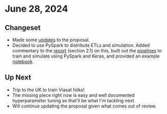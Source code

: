 # June 28, 2024

## Changeset

- Made some [updates](https://github.com/networkearth/mirrorverse/pull/60) to the proposal. 
- Decided to use PySpark to distribute ETLs and simulation. Added commentary to the [report](https://github.com/networkearth/mirrorverse/blob/858818a7c853693a66300462bc37885ca8e3ebc8/report/Report.pdf) (section 2.1) on this, built out the [pipelines](https://github.com/networkearth/mirrorverse/pull/61) to train and simulate using PySpark and Keras, and provided an example [notebook](https://github.com/networkearth/mirrorverse/blob/d1d8f1dbf164e4e0d796a3c41293d0709141b693/docs/studies/SparkKerasLogOddsModel.ipynb).

## Up Next

- Trip to the UK to train Viasat folks!
- The missing piece right now is easy and well documented hyperparameter tuning so that'll be what I'm tackling next.
- Will continue updating the proposal given what comes out of review. 